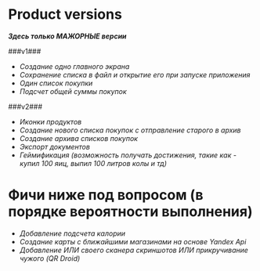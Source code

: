Product versions
================
***Здесь только МАЖОРНЫЕ версии***

###v1###
 - *Создание одно главного экрана*
 - *Сохранение списка в файл и открытие его при запуске приложения* 
 - *Один список покупки*
 - *Подсчет общей суммы покупок*

###v2###
 - *Иконки продуктов*
 - *Создание нового списка покупок с отправление старого в архив*
 - *Создание архива списков покупок*
 - *Экспорт документов*
 - *Геймификация (возможность получать достижения, такие как - купил 100 яиц, выпил 100 литров колы и тд)*
 

Фичи ниже под вопросом (в порядке вероятности выполнения)
=========================================================
 - *Добавление подсчета калории*
 - *Создание карты с ближайшими магазинами на основе Yandex Api*
 - *Добавление ИЛИ своего сканера скриншотов ИЛИ прикручивание чужого (QR Droid)*
